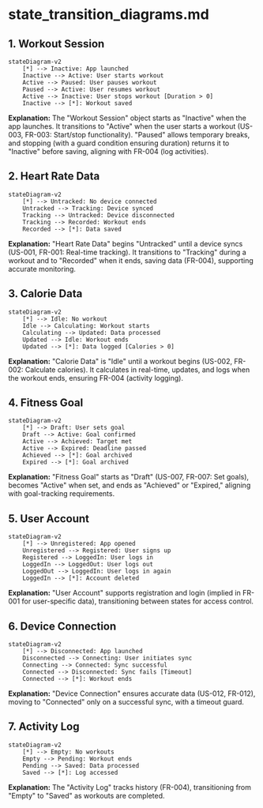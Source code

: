 # state_transition_diagrams.md

## 1. Workout Session
```mermaid
stateDiagram-v2
    [*] --> Inactive: App launched
    Inactive --> Active: User starts workout
    Active --> Paused: User pauses workout
    Paused --> Active: User resumes workout
    Active --> Inactive: User stops workout [Duration > 0]
    Inactive --> [*]: Workout saved
```

**Explanation:** The "Workout Session" object starts as "Inactive" when the app launches. It transitions to "Active" when the user starts a workout (US-003, FR-003: Start/stop functionality). "Paused" allows temporary breaks, and stopping (with a guard condition ensuring duration) returns it to "Inactive" before saving, aligning with FR-004 (log activities).


## 2. Heart Rate Data
```mermaid
stateDiagram-v2
    [*] --> Untracked: No device connected
    Untracked --> Tracking: Device synced
    Tracking --> Untracked: Device disconnected
    Tracking --> Recorded: Workout ends
    Recorded --> [*]: Data saved
```

**Explanation:** "Heart Rate Data" begins "Untracked" until a device syncs (US-001, FR-001: Real-time tracking). It transitions to "Tracking" during a workout and to "Recorded" when it ends, saving data (FR-004), supporting accurate monitoring.

## 3. Calorie Data
```mermaid
stateDiagram-v2
    [*] --> Idle: No workout
    Idle --> Calculating: Workout starts
    Calculating --> Updated: Data processed
    Updated --> Idle: Workout ends
    Updated --> [*]: Data logged [Calories > 0]
```

**Explanation:** "Calorie Data" is "Idle" until a workout begins (US-002, FR-002: Calculate calories). It calculates in real-time, updates, and logs when the workout ends, ensuring FR-004 (activity logging).

## 4. Fitness Goal
```mermaid
stateDiagram-v2
    [*] --> Draft: User sets goal
    Draft --> Active: Goal confirmed
    Active --> Achieved: Target met
    Active --> Expired: Deadline passed
    Achieved --> [*]: Goal archived
    Expired --> [*]: Goal archived
```

**Explanation:** "Fitness Goal" starts as "Draft" (US-007, FR-007: Set goals), becomes "Active" when set, and ends as "Achieved" or "Expired," aligning with goal-tracking requirements.

## 5. User Account
```mermaid
stateDiagram-v2
    [*] --> Unregistered: App opened
    Unregistered --> Registered: User signs up
    Registered --> LoggedIn: User logs in
    LoggedIn --> LoggedOut: User logs out
    LoggedOut --> LoggedIn: User logs in again
    LoggedIn --> [*]: Account deleted
```
**Explanation:** "User Account" supports registration and login (implied in FR-001 for user-specific data), transitioning between states for access control.

## 6. Device Connection
```mermaid
stateDiagram-v2
    [*] --> Disconnected: App launched
    Disconnected --> Connecting: User initiates sync
    Connecting --> Connected: Sync successful
    Connected --> Disconnected: Sync fails [Timeout]
    Connected --> [*]: Workout ends
```

**Explanation:** "Device Connection" ensures accurate data (US-012, FR-012), moving to "Connected" only on a successful sync, with a timeout guard.

## 7. Activity Log
```mermaid
stateDiagram-v2
    [*] --> Empty: No workouts
    Empty --> Pending: Workout ends
    Pending --> Saved: Data processed
    Saved --> [*]: Log accessed
```

**Explanation:** The "Activity Log" tracks history (FR-004), transitioning from "Empty" to "Saved" as workouts are completed.


